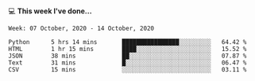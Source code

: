 💻 **This week I've done...**

<!--START_SECTION:waka-->
```text
Week: 07 October, 2020 - 14 October, 2020

Python      5 hrs 14 mins       ████████████████░░░░░░░░░   64.42 % 
HTML        1 hr 15 mins        ████░░░░░░░░░░░░░░░░░░░░░   15.52 % 
JSON        38 mins             ██░░░░░░░░░░░░░░░░░░░░░░░   07.87 % 
Text        31 mins             █░░░░░░░░░░░░░░░░░░░░░░░░   06.47 % 
CSV         15 mins             ░░░░░░░░░░░░░░░░░░░░░░░░░   03.11 %
```
<!--END_SECTION:waka-->

